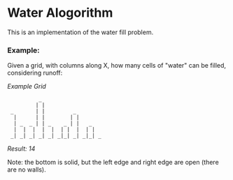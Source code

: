 # Water Alogorithm

This is an implementation of the water fill problem.

### Example:

Given a grid, with columns along X, how many cells of "water" can be filled, considering runoff: 

*Example Grid*

```
          _
         | |
 _       | |         _
  |      | |        | |
  | _  _ | | _    _ | |   _
  |  |  |  |  |  | |  |  | |
 _| _| _| _| _| _|_| _| _|_| _
```

*Result: 14*

Note: the bottom is solid, but the left edge and right edge are open (there are no walls).
